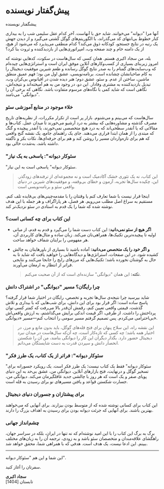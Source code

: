 # پیش‌گفتار نویسنده

&#x20;پیشگفتار نویسنده

آنها مرا "دیوانه" می‌خوانند. شاید حق با آنهاست. آخر کدام عقل سلیمی شب را به بیداری کنار خطوط بی‌انتهای کد می‌گذراند، با الگوریتم‌های گوگل کُشتی می‌گیرد و از دیدن جهش یک رتبه در نتایج جستجو، کودکانه ذوق می‌کند؟ کدام منطقی می‌پذیرد که می‌شود از هیچ، از یک دامنه خام و چند صفحه وب، امپراتوری‌هایی از بازدیدکننده و ثروت بنا کرد؟

بله، من سجاد اکبری هستم. همان کسی که سال‌هاست در سکوت، کدهایی نوشته که امروز زیربنای بسیاری از کسب‌وکارهای آنلاین موفق ایران است و استراتژی‌هایی چیده‌ام که وب‌سایت‌های گمنام را به صدر نتایج گوگل رسانده و طعم شیرین موفقیت دیجیتال را به کام صاحبانشان چشانده است. برنامه‌نویسی، عشق اول من بود؛ فهم عمیق منطق ماشین، ساختن از عدم. و سئو، عشق دوم؛ هنر دیده شدن در اقیانوس بی‌کران وب، تبدیل بازدیدکننده به مشتری وفادار. این دو، در وجود من به هم آمیخته‌اند و نتیجه‌اش، نگاهی است که شاید کمی با نگاه‌های مرسوم متفاوت باشد. نگاهی که برخی آن را "دیوانگی" می‌نامند.

### خلاء موجود در منابع آموزشی سئو

سال‌هاست که می‌بینم و می‌شنوم. بازار پر است از تکرار مکررات، از نظریه‌های تاریخ مصرف گذشته و مشاوره‌هایی که بیشتر به درد آرشیو می‌خورند تا میدان عمل. کتاب‌ها و مقالاتی که یا آنقدر سطحی‌اند که به درد هیچ متخصصی نمی‌خورند، یا آنقدر پیچیده و گنگ که مبتدی را از همان ابتدا فراری می‌دهند. جای یک راهنمای جامع، یک نقشه گنج واقعی که هم برای تازه‌واردان مسیر را روشن کند و هم برای حرفه‌ای‌ها، نکات بکر و ناگفته داشته باشد، به‌شدت خالی بود.

### "سئوکار دیوانه": پاسخی به یک نیاز

"سئوکار دیوانه" پاسخی است به این نیاز.

> این کتاب، نه یک تئوری خشک آکادمیک است و نه مجموعه‌ای از ترفندهای زودگذر. این، چکیده سال‌ها تجربه، آزمون و خطای بی‌وقفه، و موفقیت‌های شیرین در دنیای واقعی سئو و برنامه‌نویسی است.

اینجا قرار نیست با شما تعارف کنم یا وقتتان را با مقدمه‌چینی‌های بی‌فایده تلف کنم. مستقیم به سراغ اصل مطلب می‌رویم. هر فصل، هر پاراگراف و هر جمله با این هدف نوشته شده که شما را یک قدم به استادی در سئو نزدیک‌تر کند.

### این کتاب برای چه کسانی است؟

* **اگر هیچ از سئو نمی‌دانید:** این کتاب دست شما را می‌گیرد و قدم به قدم، از مبانی اولیه تا پیچیده‌ترین تکنیک‌ها، همراهی‌تان می‌کند. زبان ساده و مثال‌های کاربردی آن، هر مفهومی را برایتان شفاف خواهد ساخت.
*   **و اگر خود را یک متخصص می‌دانید:** آماده باشید تا بسیاری از باورهایتان به چالش کشیده شود. در این صفحات، استراتژی‌ها و دیدگاه‌هایی را خواهید یافت که شاید تا به حال به گوشتان نخورده باشد؛ تکنیک‌هایی که مرزهای رایج را جابجا می‌کنند و نتایجی فراتر از انتظار به ارمغان می‌آورند.

    > **نکته:** این همان "دیوانگی" سازنده‌ای است که از آن صحبت می‌کنم.

### چرا رایگان؟ مسیر "دیوانگی" در اشتراک دانش

شاید بپرسید چرا نتیجه‌ی سال‌ها تجربه و تخصص، رایگان در اختیار شما قرار گرفته؟ پاسخ ساده است: اگر قرار بود برای این دانش، برای شب‌هایی که با بیداری و تلاش گذشت، قیمتی واقعی تعیین کنم، رقمش آن‌قدر بالا می‌رفت که کمتر کسی توان پرداختش را داشت. از طرفی، اگر قیمت اندکی برایش می‌گذاشتم، به ارزش واقعی‌اش بی‌احترامی می‌کردم. پس تصمیم گرفتم مسیر سومی را انتخاب کنم—مسیر «دیوانگی».

> این نقشه راه، این سلاح پنهان برای فتح قله‌های گوگل، باید بدون مانع و مرز، در اختیار همه باشد؛ چه کسی که تازه‌کار است، چه آن‌که سال‌هاست در میدان نبرد دیجیتال حضور دارد. بگذار دیگران این کار را دیوانگی بنامند، من آن را شکستن انحصار دانش و سپردن قدرت به دست شایستگان می‌دانم.

### "سئوکار دیوانه": فراتر از یک کتاب، یک طرز فکر

"سئوکار دیوانه" فقط یک کتاب نیست؛ یک طرز فکر است. یک رویکرد جسورانه برای تسخیر گوگل و درنهایت، فتح بازارهای آنلاین. دیوانگی من، عشق بی‌حد به این دنیای پویای صفر و یک است که هر روز با چالشی جدید غافلگیرمان می‌کند. دیوانگی من، جسارت شکستن قواعد و یافتن مسیرهای نو برای رسیدن به قله است.

### برای پیشتازان و جسوران دنیای دیجیتال

این کتاب برای کسانی نوشته شده که از متوسط بودن بیزارند. برای آنهایی که می‌خواهند بهترین باشند. برای آنهایی که جرئت دیوانه بودن برای رسیدن به اهداف بزرگ را دارند.

### چشم‌انداز جهانی

برگ به برگ این کتاب را با این امید نوشته‌ام که نه تنها در ایران، بلکه در سراسر جهان، راهگشای علاقه‌مندان و متخصصان سئو باشد و به زودی، ترجمه آن را به زبان‌های مختلف ببینم. این ادعا نیست، یک هدف است. هدفی که با همراهی شما، محقق خواهد شد.

***

این شما و این هم "سئوکار دیوانه".

سفرتان را آغاز کنید.

**سجاد اکبری**\
تابستان \[1404]
